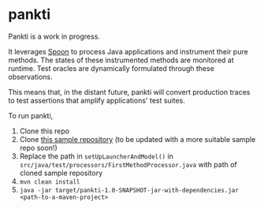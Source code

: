 # pankti

Pankti is a work in progress.

It leverages [Spoon](http://spoon.gforge.inria.fr/index.html) to process Java applications and instrument their pure methods. The states of these instrumented methods are monitored at runtime. Test oracles are dynamically formulated through these observations.

This means that, in the distant future, pankti will convert production traces to test assertions that amplify applications' test suites.

To run pankti,

1. Clone this repo
2. Clone [this sample repository](https://github.com/Deee92/spoon-dog) (to be updated with a more suitable sample repo soon!)
3. Replace the path in `setUpLauncherAndModel()` in `src/java/test/processors/FirstMethodProcessor.java` with path of cloned sample repository
4. `mvn clean install`
5. `java -jar target/pankti-1.0-SNAPSHOT-jar-with-dependencies.jar <path-to-a-maven-project>`

